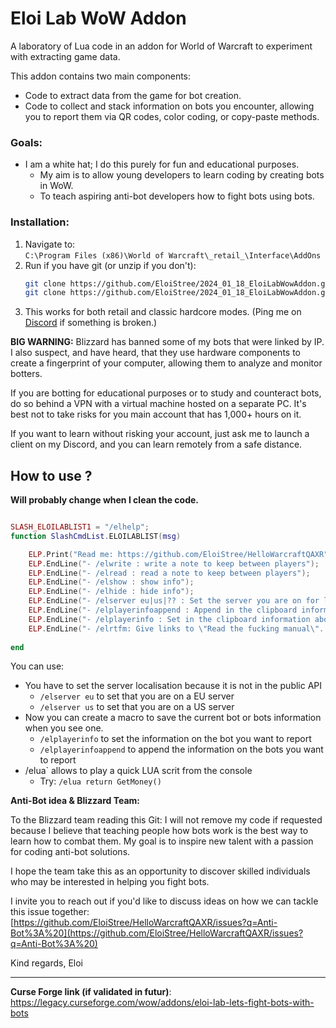 

# Eloi Lab WoW Addon  

A laboratory of Lua code in an addon for World of Warcraft to experiment with extracting game data.  

This addon contains two main components:  
- Code to extract data from the game for bot creation.  
- Code to collect and stack information on bots you encounter, allowing you to report them via QR codes, color coding, or copy-paste methods.  

### Goals:  
- I am a white hat; I do this purely for fun and educational purposes.  
  - My aim is to allow young developers to learn coding by creating bots in WoW.  
  - To teach aspiring anti-bot developers how to fight bots using bots.  

### Installation:  
1. Navigate to:  
   `C:\Program Files (x86)\World of Warcraft\_retail_\Interface\AddOns`  
2. Run if you have git (or unzip if you don't):  
   ```sh
   git clone https://github.com/EloiStree/2024_01_18_EloiLabWowAddon.git "C:\Program Files (x86)\World of Warcraft\_classic_era_\Interface\AddOns\EloiLab"
   git clone https://github.com/EloiStree/2024_01_18_EloiLabWowAddon.git "C:\Program Files (x86)\World of Warcraft\_retail_\Interface\AddOns\EloiLab"
   ```  
3. This works for both retail and classic hardcore modes. (Ping me on [Discord](https://discord.gg/WnmXsXHbSn) if something is broken.)

**BIG WARNING:**
Blizzard has banned some of my bots that were linked by IP. I also suspect, and have heard, that they use hardware components to create a fingerprint of your computer, allowing them to analyze and monitor botters.

If you are botting for educational purposes or to study and counteract bots, do so behind a VPN with a virtual machine hosted on a separate PC. It's best not to take risks for you main account that has 1,000+ hours on it.

If you want to learn without risking your account, just ask me to launch a client on my Discord, and you can learn remotely from a safe distance.

## How to use ?
**Will probably change when I clean the code.**

``` lua 

SLASH_ELOILABLIST1 = "/elhelp";
function SlashCmdList.ELOILABLIST(msg)

    ELP.Print("Read me: https://github.com/EloiStree/HelloWarcraftQAXR");
    ELP.EndLine("- /elwrite : write a note to keep between players");
    ELP.EndLine("- /elread : read a note to keep between players");
    ELP.EndLine("- /elshow : show info");
    ELP.EndLine("- /elhide : hide info");
    ELP.EndLine("- /elserver eu|us|?? : Set the server you are on for link generation");
    ELP.EndLine("- /elplayerinfoappend : Append in the clipboard information about the target and mouseover")
    ELP.EndLine("- /elplayerinfo : Set in the clipboard information about the target and mouseover")
    ELP.EndLine("- /elrtfm: Give links to \"Read the fucking manual\". :)- ")
    
end

```

You can use: 
- You have to set the server localisation because it is not in the public API
  - `/elserver eu` to set that you are on a EU server
  - `/elserver us` to set that you are on a US server
- Now you can create a macro to save the current bot or bots information when you see one.
  - `/elplayerinfo` to set the information on the bot you want to report
  - `/elplayerinfoappend` to append the information on the bots you want to report
 - /elua` allows to play a quick LUA scrit from the console
   - Try: `/elua return GetMoney() `


**Anti-Bot idea & Blizzard Team:**

To the Blizzard team reading this Git:
I will not remove my code if requested because I believe that teaching people how bots work is the best way to learn how to combat them. My goal is to inspire new talent with a passion for coding anti-bot solutions.

I hope the team take this as an opportunity to discover skilled individuals who may be interested in helping you fight bots.

I invite you to reach out if you'd like to discuss ideas on how we can tackle this issue together:
[https://github.com/EloiStree/HelloWarcraftQAXR/issues?q=Anti-Bot%3A%20](https://github.com/EloiStree/HelloWarcraftQAXR/issues?q=Anti-Bot%3A%20)  

Kind regards,
Eloi


-------------------

**Curse Forge link (if validated in futur)**:  
https://legacy.curseforge.com/wow/addons/eloi-lab-lets-fight-bots-with-bots  

